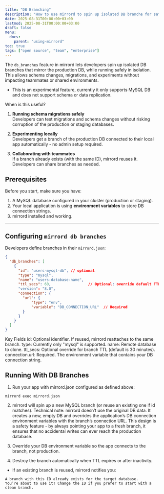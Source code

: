 ```yaml
---
title: "DB Branching"
description: "How to use mirrord to spin up isolated DB branche for safe development and testing DB migrations"
date: 2025-08-31T00:00:00+03:00
lastmod: 2025-08-31T00:00:00+03:00
draft: false
menu:
  docs:
    parent: "using-mirrord"
toc: true
tags: ["open source", "team", "enterprise"]
---
```



The `db_branches` feature in mirrord lets developers spin up isolated DB branches that mirror the production DB, while running safely in isolation.  
This allows schema changes, migrations, and experiments without impacting teammates or shared environments.
* This is an experimental feature, currently it only supports MySQL DB and does not support schema or data replication. 

When is this useful?
1. **Running schema migrations safely**  
   Developers can test migrations and schema changes without risking corruption of the production or staging databases.

2. **Experimenting locally**  
   Developers get a branch of the production DB connected to their local app automatically - no admin setup required.

3. **Collaborating with teammates**  
   If a branch already exists (with the same ID), mirrord reuses it. Developers can share branches as needed.



## Prerequisites

Before you start, make sure you have:  
1. A MySQL database configured in your cluster (production or staging).  
2. Your local application is using **environment variables** to store DB connection strings.  
3. mirrord installed and working.  

---
## Configuring `mirrord db branches`
Developers define branches in their `mirrord.json`:
```json
{
  "db_branches": [
    {
      "id": "users-mysql-db", // optional
      "type": "mysql",
      "name": "users-database-name",
      "ttl_secs": 60,                 // Optional: override default TTL
      "version": "8.0",
      "connection": {
        "url": { 
            "type": "env", 
            "variable": "DB_CONNECTION_URL"  // Required
        }
      }
    }
  ]
}
```
Key Fields
id: Optional identifier. If reused, mirrord reattaches to the same branch.
type: Currently only "mysql" is supported.
name: Remote database to clone.
ttl_secs: Optional override for branch TTL (default is 30 minutes).
connection.url: Required. The environment variable that contains your DB connection string.

## Running With DB Branches

1. Run your app with mirrord.json configured as defined above:
```
mirrord exec mirrord.json
```
2. mirrord will spin up a new MySQL branch (or reuse an existing one if id matches).
    Technical note: mirrord doesn’t use the original DB data. It creates a new, empty DB and overrides the application’s DB connection environment variables with the branch’s connection URL.
    This design is a safety feature - by always pointing your app to a fresh branch, it ensures that no accidental writes can ever reach the production database.

3. Override your DB environment variable so the app connects to the branch, not production.

4. Destroy the branch automatically when TTL expires or after inactivity.

* If an existing branch is reused, mirrord notifies you:
```
A branch with this ID already exists for the target database.
You’re about to use it! Change the ID if you prefer to start with a clean branch.
```